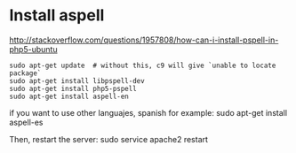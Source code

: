 # Install aspell

http://stackoverflow.com/questions/1957808/how-can-i-install-pspell-in-php5-ubuntu

    sudo apt-get update  # without this, c9 will give `unable to locate package`
    sudo apt-get install libpspell-dev 
    sudo apt-get install php5-pspell
    sudo apt-get install aspell-en
    
if you want to use other languajes, spanish for example:
    sudo apt-get install aspell-es
    
Then, restart the server:
    sudo service apache2 restart 
    
    